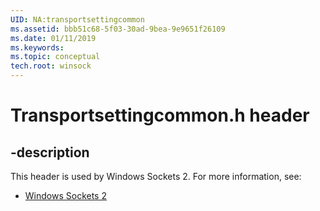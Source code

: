 ```yaml
---
UID: NA:transportsettingcommon
ms.assetid: bbb51c68-5f03-30ad-9bea-9e9651f26109
ms.date: 01/11/2019
ms.keywords: 
ms.topic: conceptual
tech.root: winsock
---
```


# Transportsettingcommon.h header


## -description


This header is used by Windows Sockets 2. For more information, see:

- [Windows Sockets 2](../_winsock/index.md)

